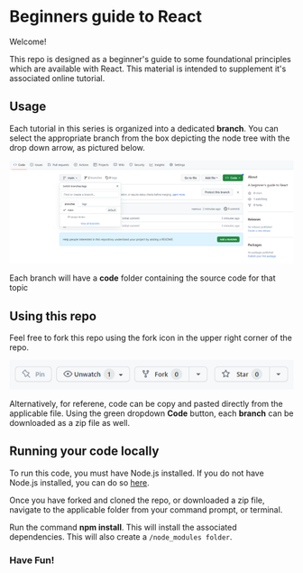 # Beginners guide to React

Welcome!

This repo is designed as a beginner's guide to some foundational principles which are available with React.  This material is intended to supplement it's associated online tutorial.

## Usage

Each tutorial in this series is organized into a dedicated **branch**.  You can select the appropriate branch from the box depicting the node tree with the drop down arrow, as pictured below.

![screenshot of repository depicting branch selection](branch-selection.png)

Each branch will have a **code** folder containing the source code for that topic

## Using this repo

Feel free to fork this repo using the fork icon in the upper right corner of the repo.

![fork repo icon](fork.png)

Alternatively, for referene, code can be copy and pasted directly from the applicable file.  Using the green dropdown **Code** button, each **branch** can be downloaded as a zip file as well.

## Running your code locally

To run this code, you must  have Node.js installed.  If you do not have Node.js installed, you can do so [here](https://nodejs.org/en).

Once you have forked and cloned the repo, or downloaded a zip file, navigate to the applicable folder from your command prompt, or terminal.

Run the command **npm install**.  This will install the associated dependencies.  This will also create a `/node_modules folder`.

### Have Fun!